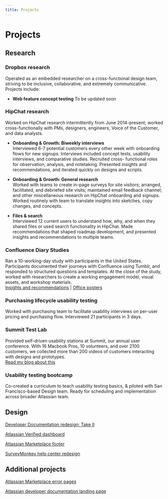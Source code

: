 ```yaml
---
title: Projects
---
```


# Projects

## Research

### Dropbox research
Operated as an embedded researcher on a cross-functional design team, striving to be inclusive, collaborative, and extremely communicative. Projects include:

* __Web feature concept testing__
  To be updated soon


### HipChat research  
Worked on HipChat research intermittently from June 2014-present; worked cross-functionally 
with PMs, designers, engineers, Voice of the Customer, and data analysts. 

* __Onboarding & Growth: Biweekly interviews__  
  Interviewed 6-7 potential customers every other week with onboarding flows for new signups. 
  Interviews included concept tests, usability interviews, and comparative studies. Recruited cross-
  functional roles for observation, analysis, and notetaking. Presented insights and 
  recommendations, and iterated quickly on designs and scripts. 

* __Onboarding & Growth: General research__  
  Worked with teams to create in-page surveys for site visitors; arranged, facilitated, and 
  debriefed site visits; maintained email feedback channel; and other miscellaneous research 
  on HipChat onboarding and signups. Worked routinely with team to translate insights into 
  sketches, copy changes, and concepts.  

* __Files & search__  
  Interviewed 12 current users to understand how, why, and when they shared files or used search functionality in HipChat. Made recommendations that shaped roadmap development, and presented
  insights and recommendations to multiple teams.

### Confluence Diary Studies  
Ran a 10-working-day study with participants in the United States. Participants documented their journeys with Confluence using Tumblr, and responded to structured questions and templates. At the close of the study, worked with researchers to create a working engagement model, visual assets, and workshop materials.  
<a href="/projects/efi-diary">Insights and recommendations</a> | <a href="/projects/office-posters">Office posters</a>

### Purchasing lifecycle usability testing  
  Worked with purchasing team to facilitate usability interviews on per-user pricing and purchasing flow. Interviewed 21 participants in 3 days.  

### Summit Test Lab  
  Provided self-driven usability stations at Summit, our annual user conference. With 16 Macbook Pros, 10 volunteers, and over 2100 customers, we collected more than 200 videos of customers interacting with designs and prototypes.  
  [Read my blog about this](http://blogs.atlassian.com/2014/10/user-testing-atlassian-summit/)  

### Usability testing bootcamp  
  Co-created a curriculum to teach usability testing basics, & piloted with San Francisco-based Design team. Ready for scheduling and implementation across broader Atlassian team.  

## Design

[Developer Documentation redesign: Take II](/projects/dac-redesign-take-two/)

[Atlassian Verified dashboard](/projects/atlassian-verified-dashboard/)

[Atlassian Marketplace footer](/projects/marketplace-footer/)

[SurveyMonkey help center redesign](/projects/surveymonkey-help-center/)

## Additional projects

[Atlassian Marketplace error pages](/projects/marketplace-error-pages/)

[Atlassian developer documentation landing page](/projects/dac-redesign/)